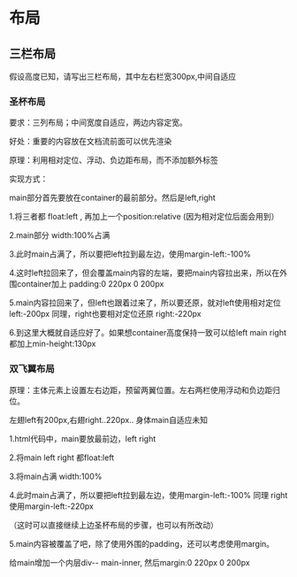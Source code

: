 # 布局

## 三栏布局
假设高度已知，请写出三栏布局，其中左右栏宽300px,中间自适应


### 圣杯布局
要求：三列布局；中间宽度自适应，两边内容定宽。

好处：重要的内容放在文档流前面可以优先渲染

原理：利用相对定位、浮动、负边距布局，而不添加额外标签

实现方式：

main部分首先要放在container的最前部分。然后是left,right

1.将三者都 float:left , 再加上一个position:relative (因为相对定位后面会用到）

2.main部分 width:100%占满

3.此时main占满了，所以要把left拉到最左边，使用margin-left:-100%

4.这时left拉回来了，但会覆盖main内容的左端，要把main内容拉出来，所以在外围container加上 padding:0 220px 0 200px

5.main内容拉回来了，但left也跟着过来了，所以要还原，就对left使用相对定位 left:-200px  同理，right也要相对定位还原 right:-220px

6.到这里大概就自适应好了。如果想container高度保持一致可以给left main right都加上min-height:130px



### 双飞翼布局
原理：主体元素上设置左右边距，预留两翼位置。左右两栏使用浮动和负边距归位。

左翅left有200px,右翅right..220px.. 身体main自适应未知

1.html代码中，main要放最前边，left  right

2.将main  left  right 都float:left

3.将main占满 width:100%

4.此时main占满了，所以要把left拉到最左边，使用margin-left:-100%  同理 right使用margin-left:-220px

（这时可以直接继续上边圣杯布局的步骤，也可以有所改动）

5.main内容被覆盖了吧，除了使用外围的padding，还可以考虑使用margin。

给main增加一个内层div-- main-inner, 然后margin:0 220px 0 200px
